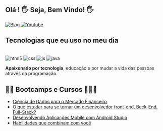 <h2> Olá  !  🖐️ Seja, Bem Vindo! 🖐️ </h2>

[![ Blog ](https://img.shields.io/website?label=SujeitoProgramador.com&style=for-the-badge&url=https://sujeitoprogramador.com/)](https://www.schoolofnet.com/cursos/programacao/)
[![ Youtube ](https://img.shields.io/badge/YouTube-FF0000?style=for-the-badge&logo=youtube&logoColor=white)](https://youtube.com/)

##  Tecnologias que eu uso no meu dia

<div style="display: inline_block"> <br/>
<div style="display: inline_block">
  <img align="center" alt="html5" src="https://img.shields.io/badge/HTML5-E34F26?style=for-the-badge&logo=html5&logoColor=white" />
  <img align="center" alt="css" src="https://img.shields.io/badge/CSS3-1572B6?style=for-the-badge&logo=css3&logoColor=white" />
  <img align="center" alt="js" src="https://img.shields.io/badge/JavaScript-F7DF1E?style=for-the-badge&logo=javascript&logoColor=black" />
  <img align="center" alt="java" src="https://img.shields.io/badge/Java-ED8B00?style=for-the-badge&logo=java&logoColor=white" />

<strong>Apaixonado por tecnologia</strong>, educação e por mudar a vida das pessoas através da programação.

 ## 
  <h2>👨‍🎓 Bootcamps e Cursos 👨🏻‍💻 </h2>
  
- [ Ciência de Dados para o Mercado Financeiro ](https://www.xpeducacao.com.br/)<br/>
- [ O que estudar para se tornar um desenvolvedor front-end, Back-End, Full-Stack?  ](https://www.dio.me/)<br/>
- [ Desenvolvendo Aplicações Mobile com Android Studio ](https://www.ev.org.br/areas-de-interesse/programacao)<br/>
- [Habilidades que combinam com você](https://www.udemy.com/pt/courses/free/)<br/>
